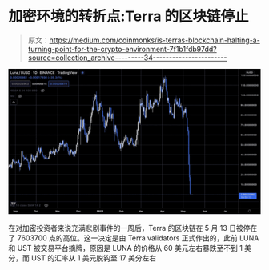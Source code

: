 # 加密环境的转折点:Terra 的区块链停止

> 原文：<https://medium.com/coinmonks/is-terras-blockchain-halting-a-turning-point-for-the-crypto-environment-7f1b1fdb97dd?source=collection_archive---------34----------------------->

![](img/346181a3465f62f884c1fe12766fbfda.png)

在对加密投资者来说充满悲剧事件的一周后，Terra 的区块链在 5 月 13 日被停在了 7603700 点的高位。这一决定是由 Terra validators 正式作出的，此前 LUNA 和 UST 被交易平台摘牌，原因是 LUNA 的价格从 60 美元左右暴跌至不到 1 美分，而 UST 的汇率从 1 美元脱钩至 17 美分左右